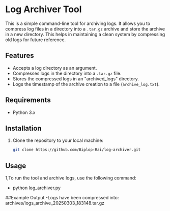 # Log Archiver Tool

This is a simple command-line tool for archiving logs. It allows you to compress log files in a directory into a `.tar.gz` archive and store the archive in a new directory. This helps in maintaining a clean system by compressing old logs for future reference.

## Features

- Accepts a log directory as an argument.
- Compresses logs in the directory into a `.tar.gz` file.
- Stores the compressed logs in an "archived_logs" directory.
- Logs the timestamp of the archive creation to a file (`archive_log.txt`).

## Requirements

- Python 3.x

## Installation

1. Clone the repository to your local machine:
   ```bash
   git clone https://github.com/Biplop-Rai/log-archiver.git

## Usage
1,To run the tool and archive logs, use the following command:
- python log_archiver.py <log-directory>

##Example Output
-Logs have been compressed into: archives/logs_archive_20250303_183148.tar.gz

   
